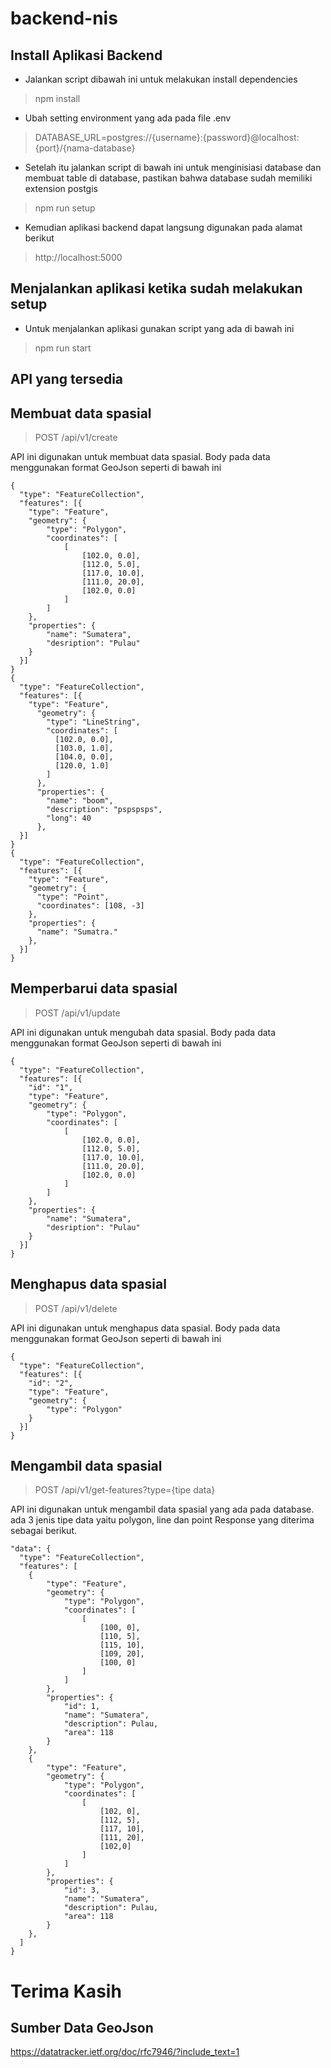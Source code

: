 # backend-nis

Install Aplikasi Backend
---------------------

- Jalankan script dibawah ini untuk melakukan install dependencies

> npm install

- Ubah setting environment yang ada pada file .env

> DATABASE_URL=postgres://{username}:{password}@localhost:{port}/{nama-database}

- Setelah itu jalankan script di bawah ini untuk menginisiasi database dan membuat table di database, pastikan bahwa database sudah memiliki extension postgis

> npm run setup

- Kemudian aplikasi backend dapat langsung digunakan pada alamat berikut

> http://localhost:5000


Menjalankan aplikasi ketika sudah melakukan setup
---------------------

- Untuk menjalankan aplikasi gunakan script yang ada di bawah ini

> npm run start

API yang tersedia
---------------------

## Membuat data spasial
> POST /api/v1/create

API ini digunakan untuk membuat data spasial. Body pada data menggunakan format GeoJson seperti di bawah ini
```
{
  "type": "FeatureCollection",
  "features": [{
    "type": "Feature",
    "geometry": {
        "type": "Polygon",
        "coordinates": [
            [
                [102.0, 0.0],
                [112.0, 5.0],
                [117.0, 10.0],
                [111.0, 20.0],
                [102.0, 0.0]
            ]
        ]
    },
    "properties": {
        "name": "Sumatera",
        "desription": "Pulau"
    }
  }]
}
{
  "type": "FeatureCollection",
  "features": [{
    "type": "Feature",
      "geometry": {
        "type": "LineString",
        "coordinates": [
          [102.0, 0.0],
          [103.0, 1.0],
          [104.0, 0.0],
          [120.0, 1.0]
        ]
      },
      "properties": {
        "name": "boom",
        "description": "pspspsps",
        "long": 40
      },
  }]
}
{
  "type": "FeatureCollection",
  "features": [{
    "type": "Feature",
    "geometry": {
      "type": "Point",
      "coordinates": [108, -3]
    },
    "properties": {
      "name": "Sumatra."
    },
  }]
}
```
## Memperbarui data spasial
> POST /api/v1/update

API ini digunakan untuk mengubah data spasial. Body pada data menggunakan format GeoJson seperti di bawah ini
```
{
  "type": "FeatureCollection",
  "features": [{
    "id": "1",
    "type": "Feature",
    "geometry": {
        "type": "Polygon",
        "coordinates": [
            [
                [102.0, 0.0],
                [112.0, 5.0],
                [117.0, 10.0],
                [111.0, 20.0],
                [102.0, 0.0]
            ]
        ]
    },
    "properties": {
        "name": "Sumatera",
        "desription": "Pulau"
    }
  }]
}
```
## Menghapus data spasial
> POST /api/v1/delete

API ini digunakan untuk menghapus data spasial. Body pada data menggunakan format GeoJson seperti di bawah ini
```
{
  "type": "FeatureCollection",
  "features": [{
    "id": "2",
    "type": "Feature",
    "geometry": {
        "type": "Polygon"
    }
  }]
}
```

## Mengambil data spasial
> POST /api/v1/get-features?type={tipe data}

API ini digunakan untuk mengambil data spasial yang ada pada database. ada 3 jenis tipe data yaitu polygon, line dan point
Response yang diterima sebagai berikut.
```
"data": {
  "type": "FeatureCollection",
  "features": [
    {
        "type": "Feature",
        "geometry": {
            "type": "Polygon",
            "coordinates": [
                [
                    [100, 0],
                    [110, 5],
                    [115, 10],
                    [109, 20],
                    [100, 0]
                ]
            ]
        },
        "properties": {
            "id": 1,
            "name": "Sumatera",
            "description": Pulau,
            "area": 118
        }
    },
    {
        "type": "Feature",
        "geometry": {
            "type": "Polygon",
            "coordinates": [
                [
                    [102, 0],
                    [112, 5],
                    [117, 10],
                    [111, 20],
                    [102,0]
                ]
            ]
        },
        "properties": {
            "id": 3,
            "name": "Sumatera",
            "description": Pulau,
            "area": 118
        }
    },
  ]
}
```

# Terima Kasih

Sumber Data GeoJson
---------------------
https://datatracker.ietf.org/doc/rfc7946/?include_text=1
